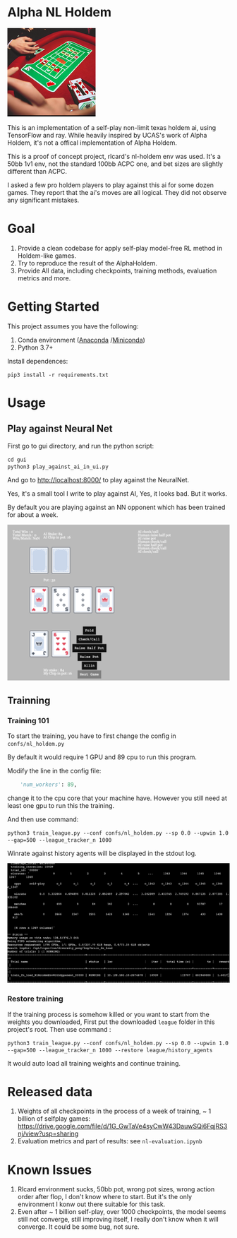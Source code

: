 # Alpha NL Holdem

![logo](imgs/logo.png)

This is an implementation of a self-play non-limit texas holdem ai, using TensorFlow and ray. While heavily inspired by UCAS's work of Alpha Holdem, it's not a offical implementation of Alpha Holdem.

This is a proof of concept project, rlcard's nl-holdem env was used. It's a 50bb 1v1 env, not the standard 100bb ACPC one, and bet sizes are slightly different than ACPC.

I asked a few pro holdem players to play against this ai for some dozen games. They report that the ai's moves are all logical. They did not observe any significant mistakes.

# Goal
1. Provide a clean codebase for apply self-play model-free RL method in Holdem-like games.
2. Try to reproduce the result of the AlphaHoldem.
3. Provide All data, including checkpoints, training methods, evaluation metrics and more.

# Getting Started
This project assumes you have the following:
1. Conda environment ([Anaconda](https://www.anaconda.com/) /[Miniconda](https://docs.conda.io/en/latest/miniconda.html)) 
2. Python 3.7+ 

Install dependences:

```shell script
pip3 install -r requirements.txt
```

# Usage

## Play against Neural Net

First go to gui directory, and run the python script:

```shell script
cd gui
python3 play_against_ai_in_ui.py
```

And go to [http://localhost:8000/](http://localhost:8000/) to play against the NeuralNet.

Yes, it's a small tool I write to play against AI, Yes, it looks bad. But it works.

By default you are playing against an NN opponent which has been trained for about a week.

![play_against_ai](imgs/play_against_ai.jpg)

## Trainning

### Training 101

To start the training, you have to first change the config in ```confs/nl_holdem.py```

By default it would require 1 GPU and 89 cpu to run this program.

Modify the line in the config file:

```python
    'num_workers': 89,
```

change it to the cpu core that your machine have. However you still need at least one gpu to run this the training.
 
And then use command:
```shell script
python3 train_league.py --conf confs/nl_holdem.py --sp 0.0 --upwin 1.0 --gap=500 --league_tracker_n 1000
```

Winrate against history agents will be displayed in the stdout log.

![training](imgs/trainig.jpg)

### Restore training

If the training process is somehow killed or you want to start from the weights you downloaded, First put the downloaded ```league``` folder in this project's root. Then use command :

```shell script
python3 train_league.py --conf confs/nl_holdem.py --sp 0.0 --upwin 1.0 --gap=500 --league_tracker_n 1000 --restore league/history_agents
```

It would auto load all training weights and continue training.

# Released data

1. Weights of all checkpoints in the process of a week of training, ~ 1 billion of selfplay games:
    https://drive.google.com/file/d/1G_GwTaVe4syCwW43DauwSQi6FqjRS3nj/view?usp=sharing
2. Evaluation metrics and part of results: see ```nl-evaluation.ipynb```
    

# Known Issues
1. Rlcard environment sucks, 50bb pot, wrong pot sizes, wrong action order after flop, I don't know where to start. But it's the only environment I konw out there suitable for this task.
2. Even after ~ 1 billion self-play, over 1000 checkpoints, the model seems still not converge, still improving itself, I really don't know when it will converge. It could be some bug, not sure.
